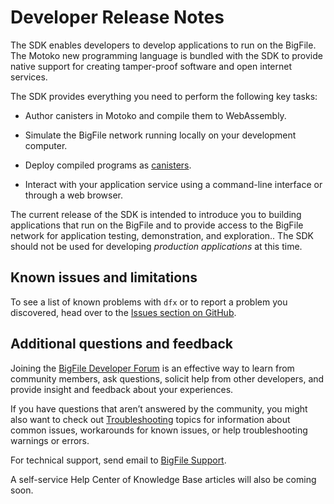 # Developer Release Notes

The SDK enables developers to develop applications to run on the BigFile. The Motoko new programming language is bundled with the SDK to provide native support for creating tamper-proof software and open internet services.

The SDK provides everything you need to perform the following key tasks:

-   Author canisters in Motoko and compile them to WebAssembly.

-   Simulate the BigFile network running locally on your development computer.

-   Deploy compiled programs as [canisters](/docs/current/concepts/glossary#canister).

-   Interact with your application service using a command-line interface or through a web browser.

<div class="note">

The current release of the SDK is intended to introduce you to building applications that run on the BigFile and to provide access to the BigFile network for application testing, demonstration, and exploration.. The SDK should not be used for developing *production applications* at this time.

</div>

## Known issues and limitations

To see a list of known problems with `dfx` or to report a problem you discovered, head over to the [Issues section on GitHub](https://github.com/dfinity/sdk/issues).

## Additional questions and feedback

Joining the [BigFile Developer Forum](https://forum.thebigfile.com/) is an effective way to learn from community members, ask questions, solicit help from other developers, and provide insight and feedback about your experiences.

If you have questions that aren’t answered by the community, you might also want to check out [Troubleshooting](/docs/current/developer-docs/smart-contracts/test/troubleshooting) topics for information about common issues, workarounds for known issues, or help troubleshooting warnings or errors.

For technical support, send email to [BigFile Support](mailto:support@dfinity.org).

A self-service Help Center of Knowledge Base articles will also be coming soon.
